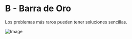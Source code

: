 # B - Barra de Oro

Los problemas más raros pueden tener soluciones sencillas.

![Image](https://github.com/user-attachments/assets/3d95cb7b-7cd6-4788-a693-77378fc26ff7)
